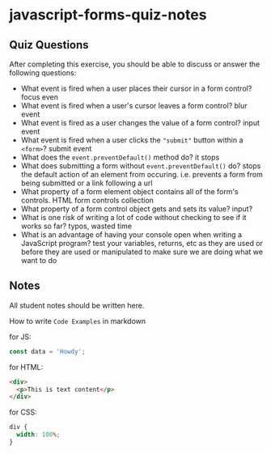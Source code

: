 # javascript-forms-quiz-notes

## Quiz Questions

After completing this exercise, you should be able to discuss or answer the following questions:

- What event is fired when a user places their cursor in a form control?
  focus even
- What event is fired when a user's cursor leaves a form control?
  blur event
- What event is fired as a user changes the value of a form control?
  input event
- What event is fired when a user clicks the `"submit"` button within a `<form>`?
  submit event
- What does the `event.preventDefault()` method do?
  it stops
- What does submitting a form without `event.preventDefault()` do?
  stops the default action of an element from occuring. i.e. prevents a form from being submitted or a link following a url
- What property of a form element object contains all of the form's controls.
  HTML form controls collection
- What property of a form control object gets and sets its value?
  input?
- What is one risk of writing a lot of code without checking to see if it works so far?
  typos, wasted time
- What is an advantage of having your console open when writing a JavaScript program?
  test your variables, returns, etc as they are used or before they are used or manipulated to make sure we are doing what we want to do

## Notes

All student notes should be written here.

How to write `Code Examples` in markdown

for JS:

```javascript
const data = 'Howdy';
```

for HTML:

```html
<div>
  <p>This is text content</p>
</div>
```

for CSS:

```css
div {
  width: 100%;
}
```
